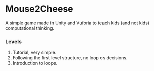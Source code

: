 # Mouse2Cheese

A simple game made in Unity and Vuforia to teach kids (and not kids) computational thinking.

### Levels
1. Tutorial, very simple.
2. Following the first level structure, no loop os decisions.
3. Introduction to loops.
